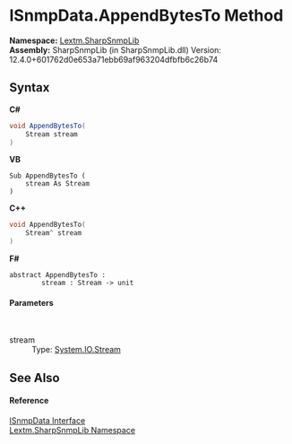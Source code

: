 # ISnmpData.AppendBytesTo Method 
 

**Namespace:**&nbsp;<a href="N_Lextm_SharpSnmpLib">Lextm.SharpSnmpLib</a><br />**Assembly:**&nbsp;SharpSnmpLib (in SharpSnmpLib.dll) Version: 12.4.0+601762d0e653a71ebb69af963204dfbfb6c26b74

## Syntax

**C#**<br />
``` C#
void AppendBytesTo(
	Stream stream
)
```

**VB**<br />
``` VB
Sub AppendBytesTo ( 
	stream As Stream
)
```

**C++**<br />
``` C++
void AppendBytesTo(
	Stream^ stream
)
```

**F#**<br />
``` F#
abstract AppendBytesTo : 
        stream : Stream -> unit 

```


#### Parameters
&nbsp;<dl><dt>stream</dt><dd>Type: <a href="https://docs.microsoft.com/dotnet/api/system.io.stream" target="_blank" rel="noopener noreferrer">System.IO.Stream</a><br /></dd></dl>

## See Also


#### Reference
<a href="T_Lextm_SharpSnmpLib_ISnmpData">ISnmpData Interface</a><br /><a href="N_Lextm_SharpSnmpLib">Lextm.SharpSnmpLib Namespace</a><br />